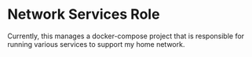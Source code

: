 # Network Services Role
Currently, this manages a docker-compose project that is responsible for running various services to support my home network.
